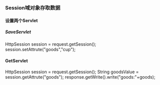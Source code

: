 ### Session域对象存取数据 

#### 设置两个Servlet

##### SaveServlet

HttpSession session = request.getSession();
session.setAttrute("goods","cup");

#### GetServlet
HttpSession session = request.getSession();
String goodsValue = session.getAttrute("goods");
response.getWrite().write("goods:"+goods);

